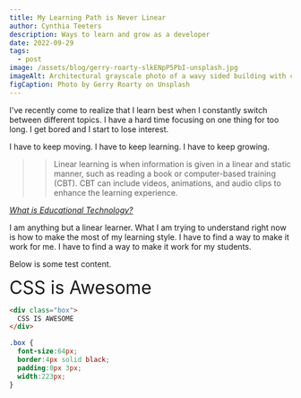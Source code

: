 ```yaml
---
title: My Learning Path is Never Linear
author: Cynthia Teeters
description: Ways to learn and grow as a developer
date: 2022-09-29
tags:
  - post
image: /assets/blog/gerry-roarty-slkENpP5PbI-unsplash.jpg
imageAlt: Architectural grayscale photo of a wavy sided building with circles on the side
figCaption: Photo by Gerry Roarty on Unsplash
---
```

I've recently come to realize that I learn best when I constantly switch between different topics. I have a hard time focusing on one thing for too long. I get bored and I start to lose interest.

I have to keep moving. I have to keep learning. I have to keep growing.

> > Linear learning is when information is given in a linear and static manner, such as reading a book or computer-based training (CBT). CBT can include videos, animations, and audio clips to enhance the learning experience.

*[What is Educational Technology?](https://www.elearn2grow.com/2021/07/14/what-is-educational-technology/)*

I am anything but a linear learner. What I am trying to understand right now is how to make the most of my learning style. I have to find a way to make it work for me. I have to find a way to make it work for my students.

Below is some test content.

<span style="font-size: 32px;">CSS is Awesome</span>

```html
<div class="box">
  CSS IS AWESOME
</div>
```

```css
.box {
  font-size:64px;
  border:4px solid black;
  padding:0px 3px;
  width:223px;
}
```
